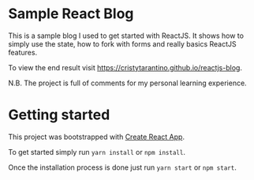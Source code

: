 # Sample React Blog

This is a sample blog I used to get started with ReactJS. 
It shows how to simply use the state, how to fork with forms and really basics ReactJS features.

To view the end result visit https://cristytarantino.github.io/reactjs-blog.

N.B. The project is full of comments for my personal learning experience.


# Getting started

This project was bootstrapped with [Create React App](https://github.com/facebookincubator/create-react-app).

To get started simply run `yarn install` or `npm install`.

Once the installation process is done just run `yarn start` or `npm start`.






